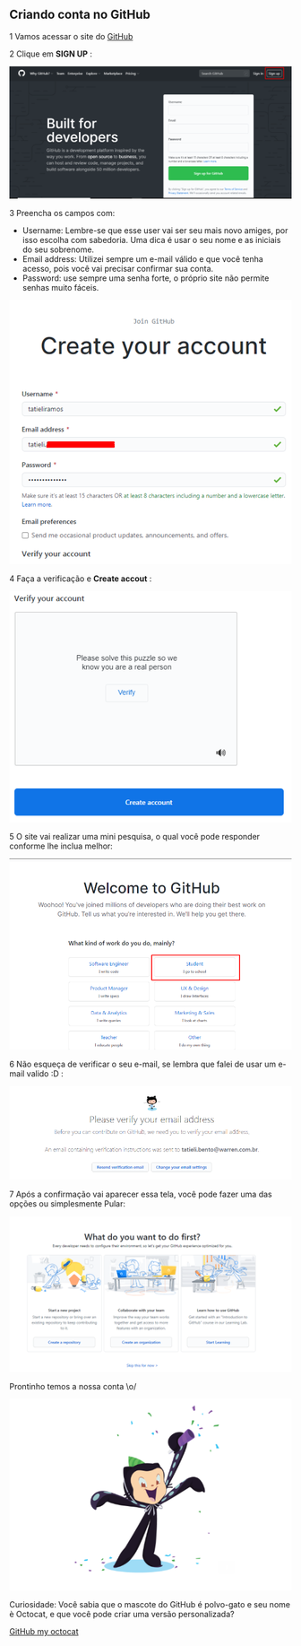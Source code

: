 ## Criando conta no GitHub

1 Vamos acessar o site do [GitHub](https://github.com/)

2 Clique em **SIGN UP** : 

![SIGN UP](../images/github/criando-conta/passo1.png)

3 Preencha os campos com:
* Username: Lembre-se que esse user vai ser seu mais novo amiges, por isso escolha com sabedoria. Uma dica é
usar o seu nome e as iniciais do seu sobrenome.
* Email address: Utilizei sempre um e-mail válido e que você tenha acesso, pois você vai precisar confirmar sua conta.
* Password: use sempre uma senha forte, o próprio site não permite senhas muito fáceis.

![Preenchendo os dados](../images/github/criando-conta/passo2.png)

4 Faça a verificação e  **Create accout** :

![Verificando e criando conta](../images/github/criando-conta/passo3.png)

5 O site vai realizar uma mini pesquisa, o qual você pode responder conforme lhe inclua melhor:

![Verificando e criando conta](../images/github/criando-conta/passo4.png)

6 Não esqueça de verificar o seu e-mail, se lembra que falei de usar um e-mail valido :D :

![Verificando e criando conta](../images/github/criando-conta/passo5.png)

7 Após a confirmação vai aparecer essa tela, você pode fazer uma das opções ou simplesmente Pular:

![Verificando e criando conta](../images/github/criando-conta/passo6.png)


Prontinho temos a nossa conta \o/

![Prontoooooo](../images/github/criando-conta/passo.png)

Curiosidade: Você sabia que o mascote do GitHub é polvo-gato e seu nome è Octocat, e que você pode criar uma versão personalizada?

[GitHub my octocat](https://myoctocat.com/build-your-octocat/)